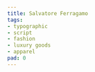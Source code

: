 ```yaml
---
title: Salvatore Ferragamo
tags:
- typographic
- script
- fashion
- luxury goods
- apparel
pad: 0
---
```


